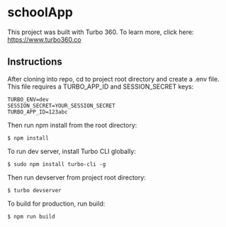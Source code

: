 # schoolApp

This project was built with Turbo 360. To learn more, click here: https://www.turbo360.co

## Instructions
After cloning into repo, cd to project root directory and create a .env file. This file requires a TURBO_APP_ID and SESSION_SECRET keys:

```
TURBO_ENV=dev
SESSION_SECRET=YOUR_SESSION_SECRET
TURBO_APP_ID=123abc
```

Then run npm install from the root directory:

```
$ npm install
```

To run dev server, install Turbo CLI globally:

```
$ sudo npm install turbo-cli -g
```

Then run devserver from project root directory:

```
$ turbo devserver
```

To build for production, run build:

```
$ npm run build
```

